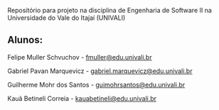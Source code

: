 Repositório para projeto na disciplina de Engenharia de Software II na Universidade do Vale do Itajaí (UNIVALI)

## Alunos:
Felipe Muller Schvuchov - fmuller@edu.univali.br

Gabriel Pavan Marquevicz - gabriel.marquevicz@edu.univali.br

Guilherme Mohr dos Santos - guimohrsantos@edu.univali.br

Kauã Betineli Correia - kauabetineli@edu.univali.br
